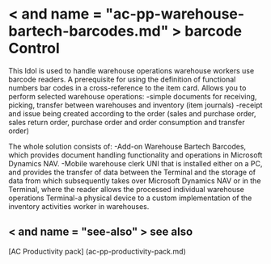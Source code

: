 ﻿---
Title: "barcode Control"
Author: Autocont
Ms. custom: on
Ms date: 02/26/2018
reviewer: Ms.
Ms. suite:
Ms. _pltfrm tgt:
Ms. topic: article
MS Sales: dynamics-nav-2018
Ms. translationtype: Human Translation
Ms. sourcegitcommit: 
Ms. openlocfilehash: 
Ms. contentlocale: cs-cz
Ms. lasthandoff: 02/26/2018

---

# < and name = "ac-pp-warehouse-bartech-barcodes.md" > </a> barcode Control

This Idol is used to handle warehouse operations warehouse workers use barcode readers. A prerequisite for using the definition of functional numbers bar codes in a cross-reference to the item card.
Allows you to perform selected warehouse operations: 
-simple documents for receiving, picking, transfer between warehouses and inventory (item journals)
-receipt and issue being created according to the order (sales and purchase order, sales return order, purchase order and order consumption and transfer order)

The whole solution consists of:
-Add-on Warehouse Bartech Barcodes, which provides document handling functionality and operations in Microsoft Dynamics NAV.
-Mobile warehouse clerk UNI that is installed either on a PC, and provides the transfer of data between the Terminal and the storage of data from which subsequently takes over Microsoft Dynamics NAV or in the Terminal, where the reader allows the processed individual warehouse operations
Terminal-a physical device to a custom implementation of the inventory activities worker in warehouses.


## < and name = "see-also" > </a> see also  
[AC Productivity pack] (ac-pp-productivity-pack.md)  
